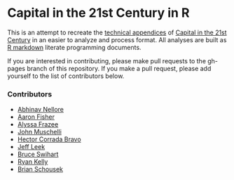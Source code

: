 Capital in the 21st Century in R
=======================

This is an attempt to recreate the [technical appendices](http://piketty.pse.ens.fr/en/capital21c2) of [Capital in the 21st Century](http://www.amazon.com/Capital-Twenty-First-Century-Thomas-Piketty/dp/067443000X)
in an easier to analyze and process format. All analyses are built as [R markdown](http://rmarkdown.rstudio.com/) literate 
programming documents. 

If you are interested in contributing, please make pull requests to the gh-pages branch of this repository. If you make a pull 
request, please add yourself to the list of contributors below. 

### Contributors

* [Abhinav Nellore](http://www.biostat.jhsph.edu/people/postdocs/nellore.shtml)
* [Aaron Fisher](http://aaronjfisher.wordpress.com/)
* [Alyssa Frazee](http://alyssafrazee.com/)
* [John Muschelli](http://biostat.jhsph.edu/~jmuschel/)
* [Hector Corrada Bravo](http://www.cbcb.umd.edu/~hcorrada/)
* [Jeff Leek](http://jtleek.com)
* [Bruce Swihart](http://www.biostat.jhsph.edu/~bswihart/)
* [Ryan Kelly](http://www.rmdk.ca)
* [Brian Schousek](https://plus.google.com/u/0/107712647868079948212/posts/p/pub)
